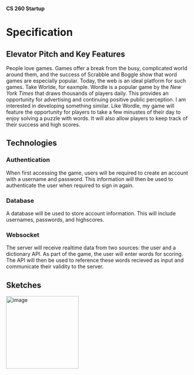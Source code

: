 **CS 260 Startup**


# Specification

## Elevator Pitch and Key Features
  People love games. Games offer a break from the busy, complicated world around them, and the success of Scrabble and Boggle show that word games are especially popular. Today, the web is an ideal platform for such games. Take Worlde, for eaxmple. Wordle is a popular game by the *New York Times* that draws thousands of players daily. This provides an opportunity for advertising and continuing positive public perception. I am interested in developing something similar. Like Wordle, my game will feature the opportunity for players to take a few minustes of their day to enjoy solving a puzzle with words. It will also allow players to keep track of their success and high scores.

## Technologies
### Authentication
  When first accessing the game, users will be required to create an account with a username and password. This information will then be used to authenticate the user when required to sign in again.
### Database
  A database will be used to store account information. This will include usernames, passwords, and highscores. 
### Websocket
  The server will receive realtime data from two sources: the user and a dictionary API. As part of the game, the user will enter words for scoring. The API will then be used to reference these words recieved as input and communicate their validity to the server.

## Sketches

<img width="197" alt="image" src="https://github.com/Spencer-Gardner/CS_260/assets/120418845/0ebf8c54-dcf3-4a57-9324-859c50f6397e">





